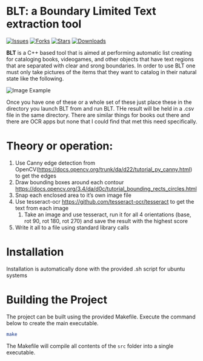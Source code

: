 # BLT: a Boundary Limited Text extraction tool

[![Issues]()](https://github.com/jsochacki/BLT/issues)
[![Forks]()](https://github.com/jsochacki/BLT/network)
[![Stars]()](https://github.com/jsochacki/BLT/stargazers)
[![Downloads]()](https://github.com/jsochacki/BLT/releases)

**BLT** is a C++ based tool that is aimed at performing automatic list creating for cataloging books, videogames, and other objects that have text regions that are separated with clear and srong boundaries.  In order to use BLT one must only take pictures of the items that they want to catalog in their natural state like the following.

![Image Example](http://www.boston.com/business/innovation/state-of-play/assets_c/2013/12/library5-thumb-599x351-120892.jpg)

Once you have one of these or a whole set of these just place these in the directory you launch BLT from and run BLT.  THe result will be held in a .csv file in the same directory.  There are similar things for books out there and there are OCR apps but none that I could find that met this need specifically.

# Theory or operation:

1.	Use Canny edge detection from OpenCV(https://docs.opencv.org/trunk/da/d22/tutorial_py_canny.html) to get the edges
2.	Draw bounding boxes around each contour https://docs.opencv.org/3.4/da/d0c/tutorial_bounding_rects_circles.html
3.	Snap each enclosed area to it’s own image file
4.	Use tesseract-ocr https://github.com/tesseract-ocr/tesseract to get the text from each image
    1.	Take an image and use tesseract, run it for all 4 orientations (base, rot 90, rot 180, rot 270) and save the result with the highest score
5.	Write it all to a file using standard library calls
  
# Installation
Installation is automatically done with the provided .sh script for ubuntu systems


# Building the Project

The project can be built using the provided Makefile. Execute the command below
to create the main executable.

```bash
make
```

The Makefile will compile all contents of the `src` folder into a single
executable.
